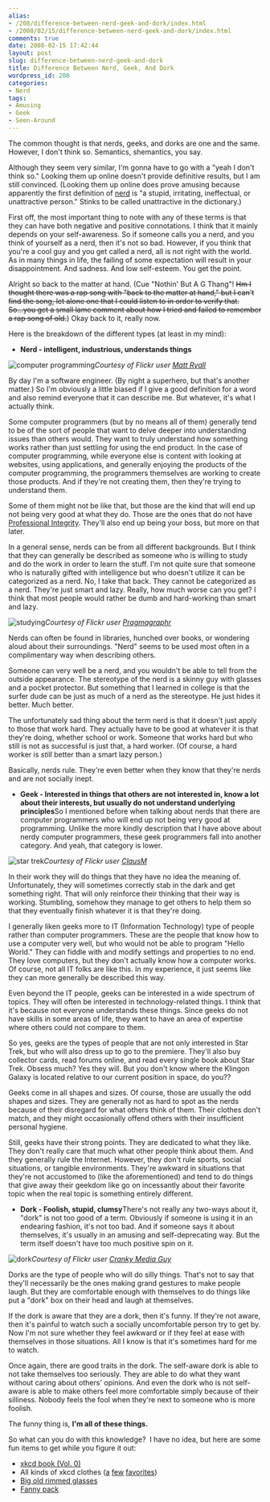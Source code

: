 ```yaml
---
alias:
- /208/difference-between-nerd-geek-and-dork/index.html
- /2008/02/15/difference-between-nerd-geek-and-dork/index.html
comments: true
date: 2008-02-15 17:42:44
layout: post
slug: difference-between-nerd-geek-and-dork
title: Difference Between Nerd, Geek, And Dork
wordpress_id: 208
categories:
- Nerd
tags:
- Amusing
- Geek
- Seen-Around
---
```


The common thought is that nerds, geeks, and dorks are one and the same. However, I don't think so. Semantics, shemantics, you say.

Although they seem very similar, I'm gonna have to go with a "yeah I don't think so." Looking them up online doesn't provide definitive results, but I am still convinced. (Looking them up online does prove amusing because apparently the first definition of [nerd](/item?0,http://dictionary.reference.com/search?q=nerd&db=*) is "a stupid, irritating, ineffectual, or unattractive person." Stinks to be called unattractive in the dictionary.)

First off, the most important thing to note with any of these terms is that they can have both negative and positive connotations. I think that it mainly depends on your self-awareness. So if someone calls you a nerd, and you think of yourself as a nerd, then it's not so bad. However, if you think that you're a cool guy and you get called a nerd, all is not right with the world. As in many things in life, the failing of some expectation will result in your disappointment. And sadness. And low self-esteem. You get the point.

Alright so back to the matter at hand. (Cue "Nothin' But A G Thang"! <del>Hm I thought there was a rap song with "back to the matter at hand," but I can't find the song, let alone one that I could listen to in order to verify that. So...you get a small lame comment about how I tried and failed to remember a rap song of old.</del>) Okay back to it, really now.

Here is the breakdown of the different types (at least in my mind):



	
  * **Nerd - intelligent, industrious, understands things**


![computer programming](http://farm3.static.flickr.com/2261/2263814806_705169093b_o.jpg)_Courtesy of Flickr user [Matt Ryall](http://flickr.com/photos/mjryall/)_


By day I'm a software engineer. (By night a superhero, but that's another matter.) So I'm obviously a little biased if I give a good definition for a word and also remind everyone that it can describe me. But whatever, it's what I actually think.

Some computer programmers (but by no means all of them) generally tend to be of the sort of people that want to delve deeper into understanding issues than others would. They want to truly understand how something works rather than just settling for using the end product. In the case of computer programming, while everyone else is content with looking at websites, using applications, and generally enjoying the products of the computer programming, the programmers themselves are working to create those products. And if they're not creating them, then they're trying to understand them.

Some of them might not be like that, but those are the kind that will end up not being very good at what they do. Those are the ones that do not have [Professional Integrity](http://www.goingthewongway.com/2007/02/28/professional-integrity/). They'll also end up being your boss, but more on that later.

In a general sense, nerds can be from all different backgrounds. But I think that they can generally be described as someone who is willing to study and do the work in order to learn the stuff. I'm not quite sure that someone who is naturally gifted with intelligence but who doesn't utilize it can be categorized as a nerd. No, I take that back. They cannot be categorized as a nerd. They're just smart and lazy. Really, how much worse can you get? I think that most people would rather be dumb and hard-working than smart and lazy.


![studying](http://farm3.static.flickr.com/2042/2263025755_b6b8488e2f_o.jpg)_Courtesy of Flickr user [Pragmagraphr](http://flickr.com/photos/sveinhal/)_


Nerds can often be found in libraries, hunched over books, or wondering aloud about their surroundings. "Nerd" seems to be used most often in a complimentary way when describing others.

Someone can very well be a nerd, and you wouldn't be able to tell from the outside appearance. The stereotype of the nerd is a skinny guy with glasses and a pocket protector. But something that I learned in college is that the surfer dude can be just as much of a nerd as the stereotype. He just hides it better. Much better.

The unfortunately sad thing about the term nerd is that it doesn't just apply to those that work hard. They actually have to be good at whatever it is that they're doing, whether school or work. Someone that works hard but who still is not as successful is just that, a hard worker. (Of course, a hard worker is _still_ better than a smart lazy person.)

Basically, nerds rule. They're even better when they know that they're nerds and are not socially inept.

	
  * **Geek - Interested in things that others are not interested in, know a lot about their interests, but usually do not understand underlying principles**So I mentioned before when talking about nerds that there are computer programmers who will end up not being very good at programming. Unlike the more kindly description that I have above about nerdy computer programmers, these geek programmers fall into another category. And yeah, that category is lower.


![star trek](http://farm3.static.flickr.com/2084/2263025783_bf718f63e3_o.jpg)_Courtesy of Flickr user [ClausM](http://flickr.com/photos/clausmorell/)_


In their work they will do things that they have no idea the meaning of. Unfortunately, they will sometimes correctly stab in the dark and get something right. That will only reinforce their thinking that their way is working. Stumbling, somehow they manage to get others to help them so that they eventually finish whatever it is that they're doing.

I generally liken geeks more to IT (Information Technology) type of people rather than computer programmers. These are the people that know how to use a computer very well, but who would not be able to program "Hello World." They can fiddle with and modify settings and properties to no end. They love computers, but they don't actually know how a computer works. Of course, not all IT folks are like this. In my experience, it just seems like they can more generally be described this way.

Even beyond the IT people, geeks can be interested in a wide spectrum of topics. They will often be interested in technology-related things. I think that it's because not everyone understands these things. Since geeks do not have skills in some areas of life, they want to have an area of expertise where others could not compare to them.

So yes, geeks are the types of people that are not only interested in Star Trek, but who will also dress up to go to the premiere. They'll also buy collector cards, read forums online, and read every single book about Star Trek. Obsess much? Yes they will. But you don't know where the Klingon Galaxy is located relative to our current position in space, do you??

Geeks come in all shapes and sizes. Of course, those are usually the odd shapes and sizes. They are generally not as hard to spot as the nerds because of their disregard for what others think of them. Their clothes don't match, and they might occasionally offend others with their insufficient personal hygiene.

Still, geeks have their strong points. They are dedicated to what they like. They don't really care that much what other people think about them. And they generally rule the Internet. However, they don't rule sports, social situations, or tangible environments. They're awkward in situations that they're not accustomed to (like the aforementioned) and tend to do things that give away their geekdom like go on incessantly about their favorite topic when the real topic is something entirely different.

	
  * **Dork - Foolish, stupid, clumsy**There's not really any two-ways about it, "dork" is not too good of a term. Obviously if someone is using it in an endearing fashion, it's not too bad. And if someone says it about themselves, it's usually in an amusing and self-deprecating way. But the term itself doesn't have too much positive spin on it.


![dork](http://farm3.static.flickr.com/2374/2263963848_a332a98b72_o.jpg)_Courtesy of Flickr user [Cranky Media Guy](http://flickr.com/photos/crankymediaguy/)_


Dorks are the type of people who will do silly things. That's not to say that they'll necessarily be the ones making grand gestures to make people laugh. But they are comfortable enough with themselves to do things like put a "dork" box on their head and laugh at themselves.

If the dork is aware that they are a dork, then it's funny. If they're not aware, then it's painful to watch such a socially uncomfortable person try to get by. Now I'm not sure whether they feel awkward or if they feel at ease with themselves in those situations. All I know is that it's sometimes hard for me to watch.

Once again, there are good traits in the dork. The self-aware dork is able to not take themselves too seriously. They are able to do what they want without caring about others' opinions. And even the dork who is not self-aware is able to make others feel more comfortable simply because of their silliness. Nobody feels the fool when they're next to someone who is more foolish.


The funny thing is, **I'm all of these things.**

So what can you do with this knowledge?  I have no idea, but here are some fun items to get while you figure it out:

  * [xkcd book (Vol. 0)](http://amzn.to/TpLLAn)
  * All kinds of xkcd clothes ([a](http://amzn.to/Nt6saj) [few](http://amzn.to/QYbpPf) [favorites](http://amzn.to/Rz6vp6))
  * [Big old rimmed glasses](http://amzn.to/N1iV5F)
  * [Fanny pack](http://amzn.to/Od1p2S)

